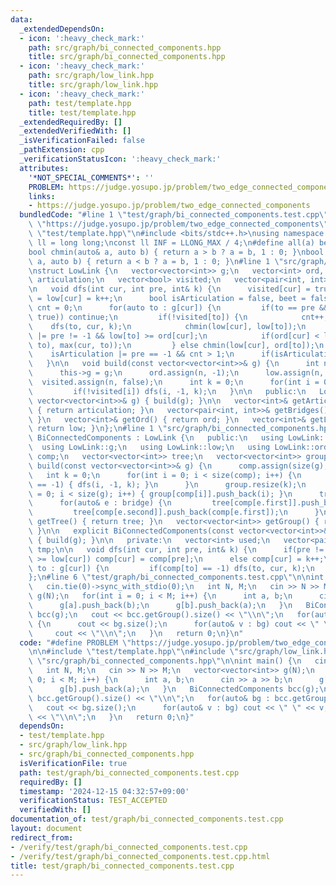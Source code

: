 ```yaml
---
data:
  _extendedDependsOn:
  - icon: ':heavy_check_mark:'
    path: src/graph/bi_connected_components.hpp
    title: src/graph/bi_connected_components.hpp
  - icon: ':heavy_check_mark:'
    path: src/graph/low_link.hpp
    title: src/graph/low_link.hpp
  - icon: ':heavy_check_mark:'
    path: test/template.hpp
    title: test/template.hpp
  _extendedRequiredBy: []
  _extendedVerifiedWith: []
  _isVerificationFailed: false
  _pathExtension: cpp
  _verificationStatusIcon: ':heavy_check_mark:'
  attributes:
    '*NOT_SPECIAL_COMMENTS*': ''
    PROBLEM: https://judge.yosupo.jp/problem/two_edge_connected_components
    links:
    - https://judge.yosupo.jp/problem/two_edge_connected_components
  bundledCode: "#line 1 \"test/graph/bi_connected_components.test.cpp\"\n#define PROBLEM\
    \ \"https://judge.yosupo.jp/problem/two_edge_connected_components\"\n\n#line 1\
    \ \"test/template.hpp\"\n#include <bits/stdc++.h>\nusing namespace std;\nusing\
    \ ll = long long;\nconst ll INF = LLONG_MAX / 4;\n#define all(a) begin(a), end(a)\n\
    bool chmin(auto& a, auto b) { return a > b ? a = b, 1 : 0; }\nbool chmax(auto&\
    \ a, auto b) { return a < b ? a = b, 1 : 0; }\n#line 1 \"src/graph/low_link.hpp\"\
    \nstruct LowLink {\n   vector<vector<int>> g;\n   vector<int> ord, low;\n   vector<int>\
    \ articulation;\n   vector<bool> visited;\n   vector<pair<int, int>> bridge;\n\
    \n   void dfs(int cur, int pre, int& k) {\n      visited[cur] = true;\n      ord[cur]\
    \ = low[cur] = k++;\n      bool isArticulation = false, beet = false;\n      int\
    \ cnt = 0;\n      for(auto to : g[cur]) {\n         if(to == pre && !exchange(beet,\
    \ true)) continue;\n         if(!visited[to]) {\n            cnt++;\n        \
    \    dfs(to, cur, k);\n            chmin(low[cur], low[to]);\n            isArticulation\
    \ |= pre != -1 && low[to] >= ord[cur];\n            if(ord[cur] < low[to]) bridge.emplace_back(min(cur,\
    \ to), max(cur, to));\n         } else chmin(low[cur], ord[to]);\n      }\n  \
    \    isArticulation |= pre == -1 && cnt > 1;\n      if(isArticulation) articulation.push_back(cur);\n\
    \   }\n\n   void build(const vector<vector<int>>& g) {\n      int n = g.size();\n\
    \      this->g = g;\n      ord.assign(n, -1);\n      low.assign(n, -1);\n    \
    \  visited.assign(n, false);\n      int k = 0;\n      for(int i = 0; i < n; i++)\n\
    \         if(!visited[i]) dfs(i, -1, k);\n   }\n\n   public:\n   LowLink(const\
    \ vector<vector<int>>& g) { build(g); }\n\n   vector<int>& getArticulations()\
    \ { return articulation; }\n   vector<pair<int, int>>& getBridges() { return bridge;\
    \ }\n   vector<int>& getOrd() { return ord; }\n   vector<int>& getLowlink() {\
    \ return low; }\n};\n#line 1 \"src/graph/bi_connected_components.hpp\"\nstruct\
    \ BiConnectedComponents : LowLink {\n   public:\n   using LowLink::bridge;\n \
    \  using LowLink::g;\n   using LowLink::low;\n   using LowLink::ord;\n\n   vector<int>\
    \ comp;\n   vector<vector<int>> tree;\n   vector<vector<int>> group;\n\n   void\
    \ build(const vector<vector<int>>& g) {\n      comp.assign(size(g), -1);\n   \
    \   int k = 0;\n      for(int i = 0; i < size(comp); i++) {\n         if(comp[i]\
    \ == -1) { dfs(i, -1, k); }\n      }\n      group.resize(k);\n      for(int i\
    \ = 0; i < size(g); i++) { group[comp[i]].push_back(i); }\n      tree.resize(k);\n\
    \      for(auto& e : bridge) {\n         tree[comp[e.first]].push_back(comp[e.second]);\n\
    \         tree[comp[e.second]].push_back(comp[e.first]);\n      }\n   }\n   vector<vector<int>>\
    \ getTree() { return tree; }\n   vector<vector<int>> getGroup() { return group;\
    \ }\n\n   explicit BiConnectedComponents(const vector<vector<int>>& g) : LowLink(g)\
    \ { build(g); }\n\n   private:\n   vector<int> used;\n   vector<pair<int, int>>\
    \ tmp;\n\n   void dfs(int cur, int pre, int& k) {\n      if(pre != -1 && ord[pre]\
    \ >= low[cur]) comp[cur] = comp[pre];\n      else comp[cur] = k++;\n      for(auto\
    \ to : g[cur]) {\n         if(comp[to] == -1) dfs(to, cur, k);\n      }\n   }\n\
    };\n#line 6 \"test/graph/bi_connected_components.test.cpp\"\n\nint main() {\n\
    \   cin.tie(0)->sync_with_stdio(0);\n   int N, M;\n   cin >> N >> M;\n   vector<vector<int>>\
    \ g(N);\n   for(int i = 0; i < M; i++) {\n      int a, b;\n      cin >> a >> b;\n\
    \      g[a].push_back(b);\n      g[b].push_back(a);\n   }\n   BiConnectedComponents\
    \ bcc(g);\n   cout << bcc.getGroup().size() << \"\\n\";\n   for(auto& bg : bcc.getGroup())\
    \ {\n      cout << bg.size();\n      for(auto& v : bg) cout << \" \" << v;\n \
    \     cout << \"\\n\";\n   }\n   return 0;\n}\n"
  code: "#define PROBLEM \"https://judge.yosupo.jp/problem/two_edge_connected_components\"\
    \n\n#include \"test/template.hpp\"\n#include \"src/graph/low_link.hpp\"\n#include\
    \ \"src/graph/bi_connected_components.hpp\"\n\nint main() {\n   cin.tie(0)->sync_with_stdio(0);\n\
    \   int N, M;\n   cin >> N >> M;\n   vector<vector<int>> g(N);\n   for(int i =\
    \ 0; i < M; i++) {\n      int a, b;\n      cin >> a >> b;\n      g[a].push_back(b);\n\
    \      g[b].push_back(a);\n   }\n   BiConnectedComponents bcc(g);\n   cout <<\
    \ bcc.getGroup().size() << \"\\n\";\n   for(auto& bg : bcc.getGroup()) {\n   \
    \   cout << bg.size();\n      for(auto& v : bg) cout << \" \" << v;\n      cout\
    \ << \"\\n\";\n   }\n   return 0;\n}"
  dependsOn:
  - test/template.hpp
  - src/graph/low_link.hpp
  - src/graph/bi_connected_components.hpp
  isVerificationFile: true
  path: test/graph/bi_connected_components.test.cpp
  requiredBy: []
  timestamp: '2024-12-15 04:32:57+09:00'
  verificationStatus: TEST_ACCEPTED
  verifiedWith: []
documentation_of: test/graph/bi_connected_components.test.cpp
layout: document
redirect_from:
- /verify/test/graph/bi_connected_components.test.cpp
- /verify/test/graph/bi_connected_components.test.cpp.html
title: test/graph/bi_connected_components.test.cpp
---
```

